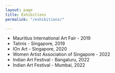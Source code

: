 ```yaml
---
layout: page
title: Exhibitions
permalink: "/exhibitions/"

---
```

* Mauritius International Art Fair - 2019
* Tatinis - Singapore, 2019
* IOn Art - Singapore, 2020
* Women Artist Association of Singapore - 2022
* Indian Art Festival - Bangaluru, 2022
* Indian Art Festival - Mumbai, 2022